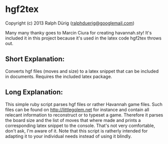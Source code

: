 hgf2tex
=======

Copyright (c) 2013 Ralph Dürig (ralphduerig@googlemail.com)

Many many thanky goes to Marcin Ciura for creating havannah.sty!
It's included it in this project because it's used in the latex code hgf2tex throws out.


Short Explanation:
------------------

Converts hgf files (moves and size) to a latex snippet that can be included in documents. Requires the included latex package.


Long Explanation:
-----------------

This simple ruby script parses hgf files or rather Havannah game files.
Such files can be found on http://littlegolem.net for instance and contain all relecant information to reconstruct or to typeset a game.
Therefore it parses the board size and the list of moves that where made and prints a corresponding latex snippet to the console.
That's not very comfortable, don't ask, I'm aware of it.
Note that this script is ratherly intended for adapting it to your individual needs instead of using it blindly.
